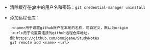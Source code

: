 - 清除缓存在git中的用户名和密码：`git credential-manager uninstall`

- 添加远程仓库：

  ````
  :<name>用于设置github账户在本地的名称，可自定义，默认为origin
  :<url>用于设置需连接的github远程仓库地址，例:https://github.com/omnigene/StudyNotes
  git remote add <name> <url>
  ````

  

  

